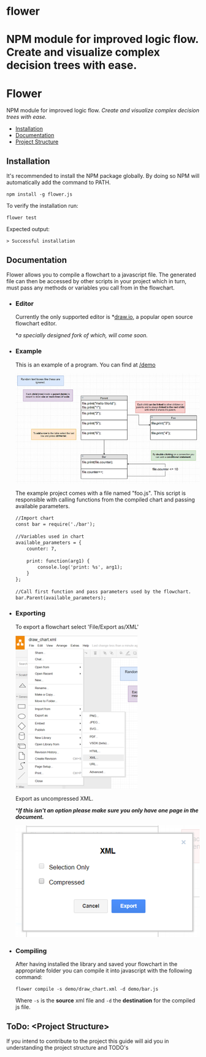 # flower
NPM module for improved logic flow. Create and visualize complex decision trees with ease.
=======
# Flower
NPM module for improved logic flow. _Create and visualize complex decision trees with ease._

* [Installation](#installation)
* [Documentation](#documentation)
* [Project Structure]()


## Installation
It's recommended to install the NPM package globally. By doing so NPM will automatically add the command to PATH.
```
npm install -g flower.js
```

To verify the installation run:
```
flower test
```
Expected output:
```
> Successful installation
```

## Documentation
Flower allows you to compile a flowchart to a javascript file.
The generated file can then be accessed by other scripts in your project which in turn, must pass any methods or variables you call from in the flowchart.

* ### Editor
    Currently the only supported editor is *[draw.io](https://www.draw.io/), a popular open source flowchart editor.
    
    *_a specially designed fork of which, will come soon._

* ### Example  

    This is an example of a program. You can find at [/demo](https://github.com/PadLex/flower/tree/master/demo)
    
    ![example](images/example_small.PNG)
    
    The example project comes with a file named "foo.js". This script is responsible with calling functions from the compiled chart and
     passing available parameters.
     
     ```
     //Import chart
     const bar = require('./bar');
     
     //Variables used in chart
     available_parameters = {
         counter: 7,
     
         print: function(arg1) {
             console.log('print: %s', arg1);
         }
     };
     
     //Call first function and pass parameters used by the flowchart.
     bar.Parent(available_parameters);
     ```
     
     

* ### Exporting
    To export a flowchart select 'File/Export as/XML'
    
    ![example](images/selectXML_small.PNG)
    
    Export as uncompressed XML.
    
    ***_If this isn't an option please make sure you only have one page in the document._**
    
    ![example](images/uncompressed.PNG)
    
    
* ### Compiling 
    After having installed the library and saved your flowchart in the appropriate folder you can compile it into
     javascript with the following command:
     
     ```
     flower compile -s demo/draw_chart.xml -d demo/bar.js
     ```
     
     Where `-s` is the **source** xml file and `-d` the **destination** for the compiled js file.
    
## ToDo: \<Project Structure\>

If you intend to contribute to the project this guide will aid you in understanding the project structure and TODO's
